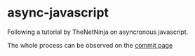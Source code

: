# async-javascript

Following a tutorial by TheNetNinja on asyncronous javascript.

The whole process can be observed on the [commit page](https://github.com/Santeenee/async-javascript/commits)
